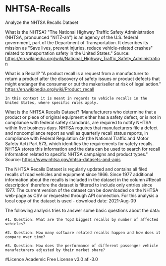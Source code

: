 # NHTSA-Recalls
Analyze the NHTSA Recalls Dataset

What is the NHTSA?
    "The National Highway Traffic Safety Administration (NHTSA, pronounced "NITZ-ah") 
    is an agency of the U.S. federal government, part of the Department of Transportation.
    It describes its mission as "Save lives, prevent injuries, reduce vehicle-related crashes"
    related to transportation safety in the United States."
     Source: https://en.wikipedia.org/wiki/National_Highway_Traffic_Safety_Administration

    
What is a Recall?
    "A product recall is a request from a manufacturer to return a product after the discovery of safety issues 
    or product defects that might endanger the consumer or put the maker/seller at risk of legal action."
    https://en.wikipedia.org/wiki/Product_recall
    
    In this context it is meant in regards to vehicle recalls in the United States, where specific rules apply.
    
What is the NHTSA Recalls Dataset?
    'Manufacturers who determine that a product or piece of original equipment either has a safety defect, 
    or is not in compliance with federal safety standards, are required to notify NHTSA within five business days. 
    NHTSA requires that manufacturers file a defect and noncompliance report as well as quarterly recall status reports, 
    in compliance with Federal Regulation 49 (the National Traffic and Motor Safety Act) Part 573, 
    which identifies the requirements for safety recalls. NHTSA stores this information and the data can be used to search 
    for recall information related to specific NHTSA campaigns and product types.''
    Source: https://www.nhtsa.gov/nhtsa-datasets-and-apis


The NHTSA Recalls Dataset is regularly updated and contains all filed recalls of road vehicles and equipment since 1966.
Since 1977 additional information about the recalls is included in the dataset in the column #Recall description' therefore
the dataset is filtered to include only entries since 1977.
The current version of the dataset can be downloaded on the NHTSA web-page as CSV or requested through API connection.
For this analysis a local copy of the dataset is used - download date: 2021-Aug-09


The following analysis tries to answer some basic questions about the data:
    
    #1. Question: What are the Top3 biggest recalls by number of affected vehicles?
    
    #2. Question: How many software related recalls happen and how does it compare over time?
    
    #3. Question: How does the performance of different passenger vehicle manufacturers adjusted by their market share?


#Licence
Academic Free License v3.0	afl-3.0
